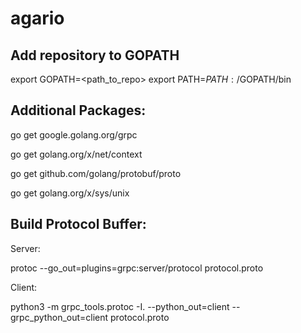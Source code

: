 # agario

## Add repository to GOPATH

export GOPATH=<path_to_repo>
export PATH=$PATH:/$GOPATH/bin


## Additional Packages:

go get google.golang.org/grpc

go get golang.org/x/net/context

go get github.com/golang/protobuf/proto

go get golang.org/x/sys/unix

## Build Protocol Buffer:

Server: 

protoc --go_out=plugins=grpc:server/protocol protocol.proto

Client: 

python3 -m grpc_tools.protoc -I. --python_out=client --grpc_python_out=client protocol.proto

